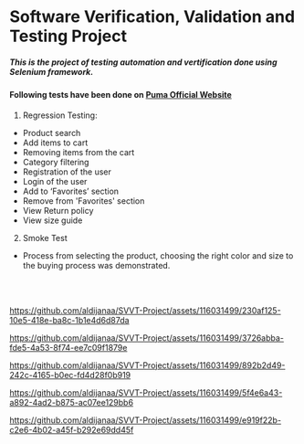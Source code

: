 # Software Verification, Validation and Testing Project
##### This is the project of testing automation and vertification done using Selenium framework.
#### Following tests have been done on [Puma Official Website](https://eu.puma.com/de/en/home)
1. Regression Testing:
  - Product search
  - Add items to cart
  - Removing items from the cart
  - Category filtering
  - Registration of the user
  - Login of the user
  - Add to ‘Favorites’ section
  - Remove from 'Favorites' section
  - View Return policy
  - View size guide
  
2. Smoke Test
  - Process from selecting the product, choosing the right color and size to the buying process was demonstrated.

 <br />
  <br />





https://github.com/aldijanaa/SVVT-Project/assets/116031499/230af125-10e5-418e-ba8c-1b1e4d6d87da

https://github.com/aldijanaa/SVVT-Project/assets/116031499/3726abba-fde5-4a53-8f74-ee7c09f1879e

https://github.com/aldijanaa/SVVT-Project/assets/116031499/892b2d49-242c-4165-b0ec-fd4d28f0b919


https://github.com/aldijanaa/SVVT-Project/assets/116031499/5f4e6a43-a892-4ad2-b875-ac07ee129bb6

https://github.com/aldijanaa/SVVT-Project/assets/116031499/e919f22b-c2e6-4b02-a45f-b292e69dd45f










